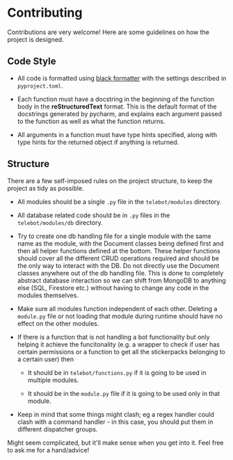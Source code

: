 # Contributing

Contributions are very welcome! Here are some guidelines on how the project is designed.

## Code Style

- All code is formatted using [black formatter](https://github.com/psf/black) with the settings described in `pyproject.toml`.

- Each function must have a docstring in the beginning of the function body in the __reStructuredText__ format. This is the default format of the docstrings generated by pycharm, and explains each argument passed to the function as well as what the function returns.

- All arguments in a function must have type hints specified, along with type hints for the returned object if anything is returned.

## Structure

There are a few self-imposed rules on the project structure, to keep the project as tidy as possible.

- All modules should be a single `.py` file in the `telebot/modules` directory.

- All database related code should be in `.py` files in the `telebot/modules/db` directory. 

- Try to create one db handling file for a single module with the same name as the module, with the Document classes being defined first and then all helper functions defined at the bottom. These helper functions should cover all the different CRUD operations required and should be the only way to interact with the DB. Do not directly use the Document classes anywhere out of the db handling file. This is done to completely abstract database interaction so we can shift from MongoDB to anything else (SQL, Firestore etc.) without having to change any code in the modules themselves.

- Make sure all modules function independent of each other. Deleting a `module.py` file or not loading that module during runtime should have no effect on the other modules.

- If there is a function that is not handling a bot functionality but only helping it achieve the funcitonality (e.g. a wrapper to check if user has certain permissions or a function to get all the stickerpacks belonging to a certain user) then

  - It should be in `telebot/functions.py` if it is going to be used in multiple modules.

  - It should be in the `module.py` file if it is going to be used only in that module.

- Keep in mind that some things might clash; eg a regex handler could clash with a command handler - in this case, you should put them in different dispatcher groups.

Might seem complicated, but it'll make sense when you get into it. Feel free to ask me for a hand/advice!
